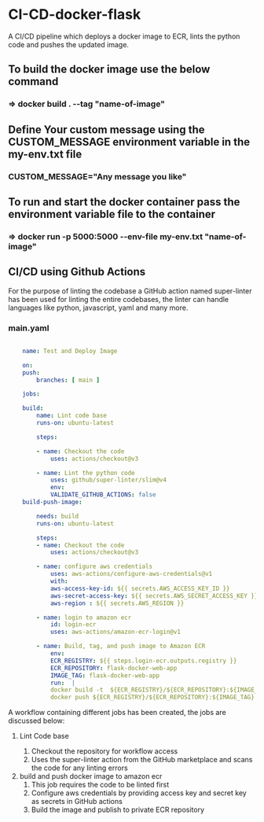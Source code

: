 # CI-CD-docker-flask

A CI/CD pipeline which deploys a docker image to ECR, lints the python code and pushes the updated image.

## To build the docker image use the below command

### => docker build . --tag "name-of-image"

## Define Your custom message using the CUSTOM_MESSAGE environment variable in the my-env.txt file

### CUSTOM_MESSAGE="Any message you like"

## To run and start the docker container pass the environment variable file to the container

### => docker run -p 5000:5000 --env-file my-env.txt "name-of-image"

## CI/CD using Github Actions

<p>
For the purpose of linting the codebase a GitHub action named super-linter has been used for linting the entire codebases, the linter can handle
languages like python, javascript, yaml and many more.

### main.yaml

```yaml

    name: Test and Deploy Image

    on:
    push:
        branches: [ main ]

    jobs:

    build:
        name: Lint code base
        runs-on: ubuntu-latest

        steps: 

        - name: Checkout the code
            uses: actions/checkout@v3

        - name: Lint the python code
            uses: github/super-linter/slim@v4
            env:
            VALIDATE_GITHUB_ACTIONS: false
    build-push-image:

        needs: build
        runs-on: ubuntu-latest

        steps:
        - name: Checkout the code
            uses: actions/checkout@v3

        - name: configure aws credentials
            uses: aws-actions/configure-aws-credentials@v1
            with:
            aws-access-key-id: ${{ secrets.AWS_ACCESS_KEY_ID }}
            aws-secret-access-key: ${{ secrets.AWS_SECRET_ACCESS_KEY }}
            aws-region : ${{ secrets.AWS_REGION }}

        - name: login to amazon ecr
            id: login-ecr
            uses: aws-actions/amazon-ecr-login@v1

        - name: Build, tag, and push image to Amazon ECR
            env:
            ECR_REGISTRY: ${{ steps.login-ecr.outputs.registry }}
            ECR_REPOSITORY: flask-docker-web-app
            IMAGE_TAG: flask-docker-web-app
            run:  |
            docker build -t  ${ECR_REGISTRY}/${ECR_REPOSITORY}:${IMAGE_TAG} .
            docker push ${ECR_REGISTRY}/${ECR_REPOSITORY}:${IMAGE_TAG}

```

A workflow containing different jobs has been created, the jobs are discussed below:

<p>
    <ol>
        <li>Lint Code base</li>
            <ol>
                <li>Checkout the repository for workflow access</li>
                <li>Uses the super-linter action from the GitHub marketplace and scans the code for any linting errors</li>
            </ol>
        <li>build and push docker image to amazon ecr
            <ol>
                <li>This job requires the code to be linted first</li>
                <li>Configure aws credentials by providing access key and secret key as secrets in GitHub actions</li>
                <li>Build the image and publish to private ECR repository</li>
            </ol>
    </ol>

</p>
